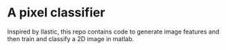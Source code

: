 # A pixel classifier

Inspired by Ilastic, this repo contains code to generate image features and then train and classify a 2D image in matlab.
